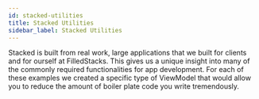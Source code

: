 ```yaml
---
id: stacked-utilities
title: Stacked Utilities
sidebar_label: Stacked Utilities
---
```


Stacked is built from real work, large applications that we built for clients and for ourself at FilledStacks. This gives us a unique insight into many of the commonly required functionalities for app development. For each of these examples we created a specific type of ViewModel that would allow you to reduce the amount of boiler plate code you write tremendously. 